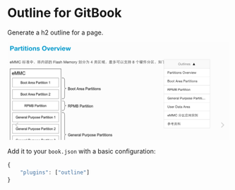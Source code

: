 # Outline for GitBook

Generate a h2 outline for a page.

![](https://raw.githubusercontent.com/codingbelief/gitbook-plugin-outline/master/outline.png)

Add it to your `book.json` with a basic configuration:

```js
{
    "plugins": ["outline"]
}
```
